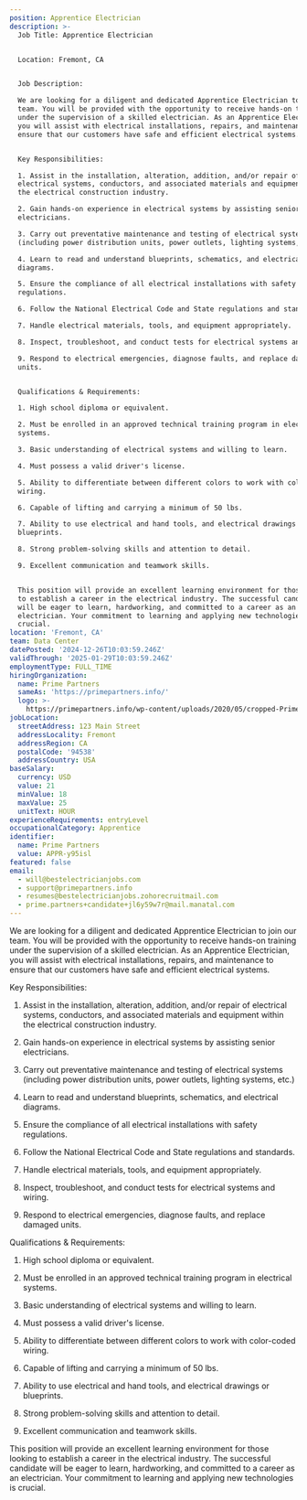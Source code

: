 ```yaml
---
position: Apprentice Electrician
description: >-
  Job Title: Apprentice Electrician


  Location: Fremont, CA


  Job Description:

  We are looking for a diligent and dedicated Apprentice Electrician to join our
  team. You will be provided with the opportunity to receive hands-on training
  under the supervision of a skilled electrician. As an Apprentice Electrician,
  you will assist with electrical installations, repairs, and maintenance to
  ensure that our customers have safe and efficient electrical systems.


  Key Responsibilities:

  1. Assist in the installation, alteration, addition, and/or repair of
  electrical systems, conductors, and associated materials and equipment within
  the electrical construction industry.

  2. Gain hands-on experience in electrical systems by assisting senior
  electricians.

  3. Carry out preventative maintenance and testing of electrical systems
  (including power distribution units, power outlets, lighting systems, etc.)

  4. Learn to read and understand blueprints, schematics, and electrical
  diagrams.

  5. Ensure the compliance of all electrical installations with safety
  regulations.

  6. Follow the National Electrical Code and State regulations and standards.

  7. Handle electrical materials, tools, and equipment appropriately.

  8. Inspect, troubleshoot, and conduct tests for electrical systems and wiring.

  9. Respond to electrical emergencies, diagnose faults, and replace damaged
  units.


  Qualifications & Requirements:

  1. High school diploma or equivalent.

  2. Must be enrolled in an approved technical training program in electrical
  systems.

  3. Basic understanding of electrical systems and willing to learn.

  4. Must possess a valid driver's license.

  5. Ability to differentiate between different colors to work with color-coded
  wiring.

  6. Capable of lifting and carrying a minimum of 50 lbs.

  7. Ability to use electrical and hand tools, and electrical drawings or
  blueprints.

  8. Strong problem-solving skills and attention to detail.

  9. Excellent communication and teamwork skills.


  This position will provide an excellent learning environment for those looking
  to establish a career in the electrical industry. The successful candidate
  will be eager to learn, hardworking, and committed to a career as an
  electrician. Your commitment to learning and applying new technologies is
  crucial.
location: 'Fremont, CA'
team: Data Center
datePosted: '2024-12-26T10:03:59.246Z'
validThrough: '2025-01-29T10:03:59.246Z'
employmentType: FULL_TIME
hiringOrganization:
  name: Prime Partners
  sameAs: 'https://primepartners.info/'
  logo: >-
    https://primepartners.info/wp-content/uploads/2020/05/cropped-Prime-Partners-Logo-NO-BG-1-1.png
jobLocation:
  streetAddress: 123 Main Street
  addressLocality: Fremont
  addressRegion: CA
  postalCode: '94538'
  addressCountry: USA
baseSalary:
  currency: USD
  value: 21
  minValue: 18
  maxValue: 25
  unitText: HOUR
experienceRequirements: entryLevel
occupationalCategory: Apprentice
identifier:
  name: Prime Partners
  value: APPR-y95isl
featured: false
email:
  - will@bestelectricianjobs.com
  - support@primepartners.info
  - resumes@bestelectricianjobs.zohorecruitmail.com
  - prime.partners+candidate+jl6y59w7r@mail.manatal.com
---
```


 We are looking for a diligent and dedicated Apprentice Electrician to join our
  team. You will be provided with the opportunity to receive hands-on training
  under the supervision of a skilled electrician. As an Apprentice Electrician,
  you will assist with electrical installations, repairs, and maintenance to
  ensure that our customers have safe and efficient electrical systems.


  Key Responsibilities:

  1. Assist in the installation, alteration, addition, and/or repair of
  electrical systems, conductors, and associated materials and equipment within
  the electrical construction industry.

  2. Gain hands-on experience in electrical systems by assisting senior
  electricians.

  3. Carry out preventative maintenance and testing of electrical systems
  (including power distribution units, power outlets, lighting systems, etc.)

  4. Learn to read and understand blueprints, schematics, and electrical
  diagrams.

  5. Ensure the compliance of all electrical installations with safety
  regulations.

  6. Follow the National Electrical Code and State regulations and standards.

  7. Handle electrical materials, tools, and equipment appropriately.

  8. Inspect, troubleshoot, and conduct tests for electrical systems and wiring.

  9. Respond to electrical emergencies, diagnose faults, and replace damaged
  units.


  Qualifications & Requirements:

  1. High school diploma or equivalent.

  2. Must be enrolled in an approved technical training program in electrical
  systems.

  3. Basic understanding of electrical systems and willing to learn.

  4. Must possess a valid driver's license.

  5. Ability to differentiate between different colors to work with color-coded
  wiring.

  6. Capable of lifting and carrying a minimum of 50 lbs.

  7. Ability to use electrical and hand tools, and electrical drawings or
  blueprints.

  8. Strong problem-solving skills and attention to detail.

  9. Excellent communication and teamwork skills.


  This position will provide an excellent learning environment for those looking
  to establish a career in the electrical industry. The successful candidate
  will be eager to learn, hardworking, and committed to a career as an
  electrician. Your commitment to learning and applying new technologies is
  crucial.
